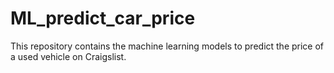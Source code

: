 # ML_predict_car_price
This repository contains the machine learning models to predict the price of a used vehicle on Craigslist. 

